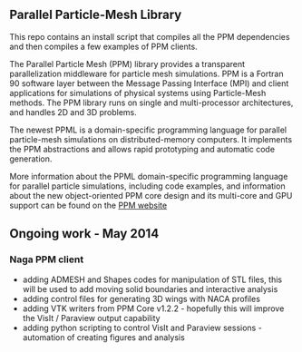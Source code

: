 ## Parallel Particle-Mesh Library
This repo contains an install script that compiles all the PPM
dependencies and then compiles a few examples of PPM clients.

The Parallel Particle Mesh (PPM) library provides a transparent parallelization middleware for 
particle mesh simulations.
PPM is a Fortran 90 software layer between the Message Passing Interface (MPI) and client 
applications for simulations of physical systems using Particle-Mesh methods. The PPM library 
runs on single and multi-processor architectures, and handles 2D and 3D problems.

The newest PPML is a domain-specific programming language for parallel particle-mesh simulations 
on distributed-memory computers. 
It implements the PPM abstractions and allows rapid prototyping and automatic code generation.


More information about the PPML domain-specific programming language for parallel particle 
simulations, including code examples, and information about the new object-oriented PPM core 
design and its multi-core and GPU support can be found on the [PPM 
website](http://mosaic.mpi-cbg.de/?q=downloads/ppm_lib)

## Ongoing work - May 2014
### Naga PPM client
* adding ADMESH and Shapes codes for manipulation of STL files, this will be used to add moving solid boundaries and interactive analysis
* adding control files for generating 3D wings with NACA profiles
* adding VTK writers from PPM Core v1.2.2 - hopefully this will improve the VisIt / Paraview output capability
* adding python scripting to control VisIt and Paraview sessions - automation of creating figures and analysis
